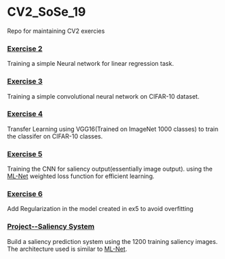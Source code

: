 # CV2_SoSe_19
Repo for maintaining CV2 exercies

### [Exercise 2](https://github.com/nilesh0109/CV2_SoSe_19/blob/master/ex2/ex2.py)
Training a simple Neural network for linear regression task.


### [Exercise 3](https://github.com/nilesh0109/CV2_SoSe_19/tree/master/ex3/ex_03.ipynb)
Training a simple convolutional neural network on CIFAR-10 dataset.

### [Exercise 4](https://github.com/nilesh0109/CV2_SoSe_19/blob/master/ex4/ex04.py)
Transfer Learning using VGG16(Trained on ImageNet 1000 classes) to train the classifer on CIFAR-10 classes.

### [Exercise 5](https://github.com/nilesh0109/CV2_SoSe_19/blob/master/ex5/ex5.py)
Training the CNN for saliency output(essentially image output). using the [ML-Net](https://github.com/marcellacornia/mlnet) weighted loss function for efficient learning.

### [Exercise 6](https://github.com/nilesh0109/CV2_SoSe_19/blob/master/ex6/ex6.py)
Add Regularization in the model created in ex5 to avoid overfitting 

### [Project--Saliency System](https://github.com/nilesh0109/CV2_SoSe_19/blob/master/Saliency%20System/saliency_system.py)
Build a saliency prediction system using the 1200 training saliency images. The architecture used is similar to [ML-Net](https://github.com/marcellacornia/mlnet).
